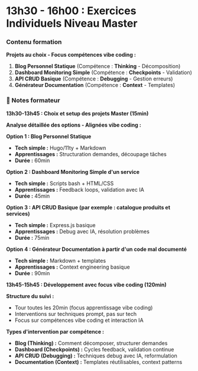 # 13h30 - 16h00 : Exercices Individuels Niveau Master

### Contenu formation

**Projets au choix - Focus compétences vibe coding :**

1. **Blog Personnel Statique** (Compétence : **Thinking** - Décomposition)
2. **Dashboard Monitoring Simple** (Compétence : **Checkpoints** - Validation)
3. **API CRUD Basique** (Compétence : **Debugging** - Gestion erreurs)
4. **Générateur Documentation** (Compétence : **Context** - Templates)

### 📝 Notes formateur

**13h30-13h45 : Choix et setup des projets Master (15min)**

**Analyse détaillée des options - Alignées vibe coding :**

**Option 1 : Blog Personnel Statique**

- **Tech simple :** Hugo/11ty + Markdown
- **Apprentissages :** Structuration demandes, découpage tâches
- **Durée :** 60min

**Option 2 : Dashboard Monitoring Simple d'un service**

- **Tech simple :** Scripts bash + HTML/CSS
- **Apprentissages :** Feedback loops, validation avec IA
- **Durée :** 45min

**Option 3 : API CRUD Basique (par exemple : catalogue produits et services)**

- **Tech simple :** Express.js basique
- **Apprentissages :** Debug avec IA, résolution problèmes
- **Durée :** 75min

**Option 4 : Générateur Documentation à partir d'un code mal documenté**

- **Tech simple :** Markdown + templates
- **Apprentissages :** Context engineering basique
- **Durée :** 90min

**13h45-15h45 : Développement avec focus vibe coding (120min)**

**Structure du suivi :**

- Tour toutes les 20min (focus apprentissage vibe coding)
- Interventions sur techniques prompt, pas sur tech
- Focus sur compétences vibe coding et interaction IA

**Types d'intervention par compétence :**

- **Blog (Thinking) :** Comment décomposer, structurer demandes
- **Dashboard (Checkpoints) :** Cycles feedback, validation continue
- **API CRUD (Debugging) :** Techniques debug avec IA, reformulation
- **Documentation (Context) :** Templates réutilisables, context patterns
